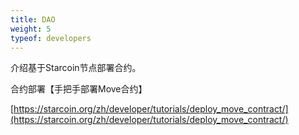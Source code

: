 ```yaml
---
title: DAO
weight: 5
typeof: developers
---
```


介绍基于Starcoin节点部署合约。

<!--more-->

合约部署【手把手部署Move合约】

[https://starcoin.org/zh/developer/tutorials/deploy_move_contract/](https://starcoin.org/zh/developer/tutorials/deploy_move_contract/)